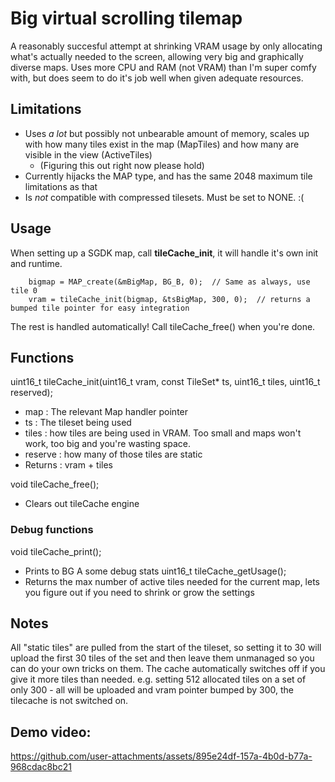 # Big virtual scrolling tilemap

A reasonably succesful attempt at shrinking VRAM usage by only allocating what's actually needed to the screen, allowing very big and graphically diverse maps.
Uses more CPU and RAM (not VRAM) than I'm super comfy with, but does seem to do it's job well when given adequate resources.

## Limitations
- Uses _a lot_ but possibly not unbearable amount of memory, scales up with how many tiles exist in the map (MapTiles) and how many are visible in the view (ActiveTiles)
    - (Figuring this out right now please hold)
- Currently hijacks the MAP type, and has the same 2048 maximum tile limitations as that
- Is _not_ compatible with compressed tilesets. Must be set to NONE. :( 

## Usage
When setting up a SGDK map, call **tileCache_init**, it will handle it's own init and runtime.
```
    bigmap = MAP_create(&mBigMap, BG_B, 0);  // Same as always, use tile 0
    vram = tileCache_init(bigmap, &tsBigMap, 300, 0);  // returns a bumped tile pointer for easy integration
```
The rest is handled automatically! Call tileCache_free() when you're done. 

## Functions

uint16_t tileCache_init(uint16_t vram, const TileSet* ts, uint16_t tiles, uint16_t reserved);
- map : The relevant Map handler pointer
- ts : The tileset being used
- tiles : how tiles are being used in VRAM. Too small and maps won't work, too big and you're wasting space. 
- reserve : how many of those tiles are static
- Returns : vram + tiles
  
void tileCache_free();
- Clears out tileCache engine

### Debug functions
void tileCache_print();
- Prints to BG A some debug stats
uint16_t tileCache_getUsage();
- Returns the max number of active tiles needed for the current map, lets you figure out if you need to shrink or grow the settings

## Notes
All "static tiles" are pulled from the start of the tileset, so setting it to 30 will upload the first 30 tiles of the set and then leave them unmanaged so you can do your own tricks on them.
The cache automatically switches off if you give it more tiles than needed. e.g. setting 512 allocated tiles on a set of only 300 - all will be uploaded and vram pointer bumped by 300, the tilecache is not switched on.

## Demo video: 
https://github.com/user-attachments/assets/895e24df-157a-4b0d-b77a-968cdac8bc21
